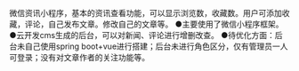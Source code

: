 微信资讯小程序，基本的资讯查看功能，可以显示浏览数，收藏数。用户可添加收藏，评论，自己发布文章。修改自己的文章等。
●主要使用了微信小程序框架。
●云开发cms生成的后台，可以对新闻、评论进行增删改查。
●待优化方面：后台未自己使用spring boot+vue进行搭建；后台未进行角色区分，仅有管理员一人可登录；没有对文章作者的关注功能等。
